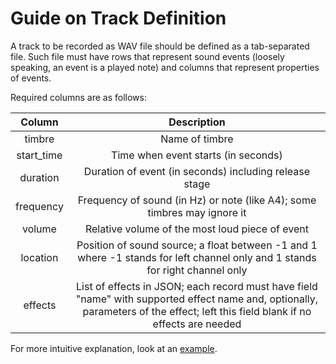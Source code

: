 # Guide on Track Definition

A track to be recorded as WAV file should be defined as a tab-separated file. Such file must have rows that represent sound events (loosely speaking, an event is a played note) and columns that represent properties of events.

Required columns are as follows:

Column | Description
:-----: | :---------:
timbre | Name of timbre
start_time | Time when event starts (in seconds)
duration | Duration of event (in seconds) including release stage
frequency | Frequency of sound (in Hz) or note (like A4); some timbres may ignore it
volume | Relative volume of the most loud piece of event
location | Position of sound source; a float between -1 and 1 where -1 stands for left channel only and 1 stands for right channel only
effects | List of effects in JSON; each record must have field "name" with supported effect name and, optionally, parameters of the effect; left this field blank if no effects are needed

For more intuitive explanation, look at an [example](https://github.com/Nikolay-Lysenko/sinethesizer/blob/master/docs/examples/scale.tsv).